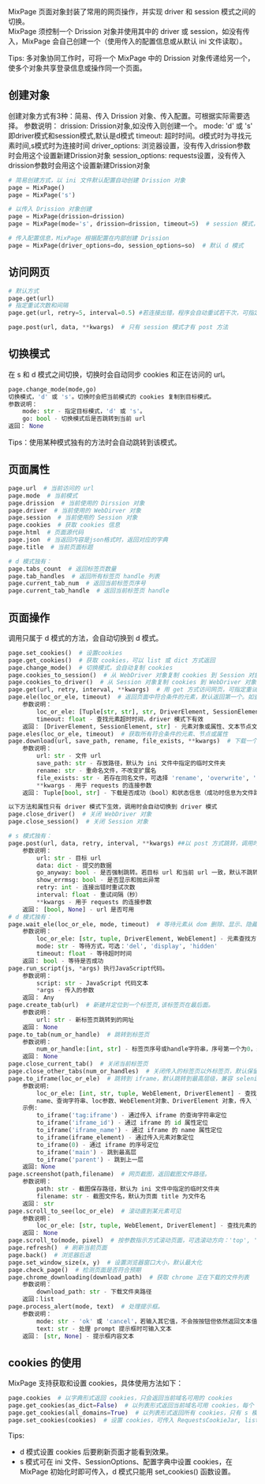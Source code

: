 MixPage 页面对象封装了常用的网页操作，并实现 driver 和 session 模式之间的切换。  
MixPage 须控制一个 Drission 对象并使用其中的 driver 或 session，如没有传入，MixPage 会自己创建一个（使用传入的配置信息或从默认 ini 文件读取）。

Tips: 多对象协同工作时，可将一个 MixPage 中的 Drission 对象传递给另一个，使多个对象共享登录信息或操作同一个页面。

## 创建对象

创建对象方式有3种：简易、传入 Drission 对象、传入配置。可根据实际需要选择。
参数说明：
    drission: Drission对象,如没传入则创建一个。
    mode: 'd' 或 's' 即driver模式和session模式,默认是d模式
    timeout: 超时时间。d模式时为寻找元素时间,s模式时为连接时间
    driver_options: 浏览器设置，没有传入drission参数时会用这个设置新建Drission对象
    session_options: requests设置，没有传入drission参数时会用这个设置新建Drission对象

```python
# 简易创建方式，以 ini 文件默认配置自动创建 Drission 对象
page = MixPage()
page = MixPage('s')

# 以传入 Drission 对象创建
page = MixPage(drission=drission)
page = MixPage(mode='s', drission=drission, timeout=5)  # session 模式，等待时间5秒（默认10秒）

# 传入配置信息，MixPage 根据配置在内部创建 Drission
page = MixPage(driver_options=do, session_options=so)  # 默认 d 模式
```

## 访问网页

```python
# 默认方式
page.get(url)
# 指定重试次数和间隔
page.get(url, retry=5, interval=0.5) #若连接出错，程序会自动重试若干次，可指定重试次数和等待间隔

page.post(url, data, **kwargs)  # 只有 session 模式才有 post 方法
```

## 切换模式
在 s 和 d 模式之间切换，切换时会自动同步 cookies 和正在访问的 url。

```python
page.change_mode(mode,go)
切换模式，'d' 或 's'。切换时会把当前模式的 cookies 复制到目标模式。
参数说明：
    mode: str - 指定目标模式，'d' 或 's'。
    go: bool - 切换模式后是否跳转到当前 url
返回： None
```
Tips：使用某种模式独有的方法时会自动跳转到该模式。

## 页面属性

```python
page.url  # 当前访问的 url
page.mode  # 当前模式
page.drission  # 当前使用的 Dirssion 对象
page.driver  # 当前使用的 WebDirver 对象
page.session  # 当前使用的 Session 对象
page.cookies  # 获取 cookies 信息
page.html  # 页面源代码
page.json  # 当返回内容是json格式时，返回对应的字典
page.title  # 当前页面标题

# d 模式独有：
page.tabs_count  # 返回标签页数量
page.tab_handles  # 返回所有标签页 handle 列表
page.current_tab_num  # 返回当前标签页序号
page.current_tab_handle  # 返回当前标签页 handle
```

## 页面操作

调用只属于 d 模式的方法，会自动切换到 d 模式。

```python
page.set_cookies()  # 设置cookies
page.get_cookies()  # 获取 cookies，可以 list 或 dict 方式返回
page.change_mode()  # 切换模式，会自动复制 cookies
page.cookies_to_session()  # 从 WebDriver 对象复制 cookies 到 Session 对象
page.cookies_to_driver()  # 从 Session 对象复制 cookies 到 WebDriver 对象
page.get(url, retry, interval, **kwargs)  # 用 get 方式访问网页，可指定重试次数及间隔时间
page.ele(loc_or_ele, timeout)  # 返回页面中符合条件的元素，默认返回第一个。​如查询参数是字符串，可选 '@属性名:'、'tag:'、'text:'、'css:'、'xpath:'、'.'、'#' 方式。无控制方式时默认用 text 方式查找。​如是loc，直接按照内容查询。
    参数说明：
        loc_or_ele: [Tuple[str, str], str, DriverElement, SessionElement, WebElement] - 元素的定位信息，可以是元素对象，loc 元组，或查询字符串
        timeout: float - 查找元素超时时间，driver 模式下有效
    返回： [DriverElement, SessionElement, str] - 元素对象或属性、文本节点文本
page.eles(loc_or_ele, timeout)  # 获取所有符合条件的元素、节点或属性 
page.download(url, save_path, rename, file_exists, **kwargs)  # 下载一个文件，返回是否成功和下载信息字符串。改方法会自动避免和目标路径现有文件重名。
    参数说明：
        url: str - 文件 url
        save_path: str - 存放路径，默认为 ini 文件中指定的临时文件夹
        rename: str - 重命名文件，不改变扩展名
        file_exists: str - 若存在同名文件，可选择 'rename', 'overwrite', 'skip' 方式处理
        **kwargs - 用于 requests 的连接参数
    返回： Tuple[bool, str] - 下载是否成功（bool）和状态信息（成功时信息为文件路径）的元组

以下方法和属性只有 driver 模式下生效，调用时会自动切换到 driver 模式
page.close_driver()  # 关闭 WebDriver 对象
page.close_session()  # 关闭 Session 对象

# s 模式独有：
page.post(url, data, retry, interval, **kwargs) ##以 post 方式跳转，调用时自动切换到 session 模式。
    参数说明：
        url: str - 目标 url
        data: dict - 提交的数据
        go_anyway: bool - 是否强制跳转。若目标 url 和当前 url 一致，默认不跳转。
        show_errmsg: bool - 是否显示和抛出异常
        retry: int - 连接出错时重试次数
        interval: float - 重试间隔（秒）
        **kwargs - 用于 requests 的连接参数
    返回： [bool, None] - url 是否可用
# d 模式独有：
page.wait_ele(loc_or_ele, mode, timeout)  # 等待元素从 dom 删除、显示、隐藏
    参数说明：
        loc_or_ele: [str, tuple, DriverElement, WebElement] - 元素查找方式，与ele()相同
        mode: str - 等待方式，可选：'del', 'display', 'hidden'
        timeout: float - 等待超时时间
    返回： bool - 等待是否成功
page.run_script(js, *args) 执行JavaScript代码。
    参数说明：
        script: str - JavaScript 代码文本
        *args - 传入的参数
    返回： Any
page.create_tab(url)  # 新建并定位到一个标签页,该标签页在最后面。
    参数说明：
        url: str - 新标签页跳转到的网址
    返回： None
page.to_tab(num_or_handle)  # 跳转到标签页
    参数说明：
        num_or_handle:[int, str] - 标签页序号或handle字符串，序号第一个为0，最后为-1
    返回： None
page.close_current_tab()  # 关闭当前标签页
page.close_other_tabs(num_or_handles)  # 关闭传入的标签页以外标签页，默认保留当前页。可传入列表或元组。
page.to_iframe(loc_or_ele)  # 跳转到 iframe，默认跳转到最高层级，兼容 selenium 原生参数。
    参数说明:
        loc_or_ele: [int, str, tuple, WebElement, DriverElement] - 查找 iframe 元素的条件，可接收 iframe 序号（0开始）、id 或
        name、查询字符串、loc参数、WebElement对象、DriverElement 对象，传入 'main' 跳到最高层，传入 'parent' 跳到上一层   
    示例:
        to_iframe('tag:iframe') - 通过传入 iframe 的查询字符串定位
        to_iframe('iframe_id') - 通过 iframe 的 id 属性定位
        to_iframe('iframe_name') - 通过 iframe 的 name 属性定位
        to_iframe(iframe_element) - 通过传入元素对象定位
        to_iframe(0) - 通过 iframe 的序号定位
        to_iframe('main') - 跳到最高层
        to_iframe('parent') - 跳到上一层
    返回: None   
page.screenshot(path,filename)  # 网页截图，返回截图文件路径。
    参数说明：
        path: str - 截图保存路径，默认为 ini 文件中指定的临时文件夹
        filename: str - 截图文件名，默认为页面 title 为文件名
    返回： str
page.scroll_to_see(loc_or_ele)  # 滚动直到某元素可见
    参数说明：
        loc_or_ele: [str, tuple, WebElement, DriverElement] - 查找元素的条件，和 ele() 方法的查找条件一致。
    返回： None
page.scroll_to(mode, pixel)  # 按参数指示方式滚动页面，可选滚动方向：'top', 'bottom', 'rightmost', 'leftmost', 'up', 'down', 'left', 'right', 'half'
page.refresh()  # 刷新当前页面
page.back()  # 浏览器后退
page.set_window_size(x, y)  # 设置浏览器窗口大小，默认最大化
page.check_page()  # 检测页面是否符合预期
page.chrome_downloading(download_path)  # 获取 chrome 正在下载的文件列表
    参数说明：
        download_path: str - 下载文件夹路径
    返回：list
page.process_alert(mode, text)  # 处理提示框。
    参数说明：
        mode: str - 'ok' 或 'cancel'，若输入其它值，不会按按钮但依然返回文本值
        text: str - 处理 prompt 提示框时可输入文本
    返回： [str, None] - 提示框内容文本
```

## cookies 的使用

MixPage 支持获取和设置 cookies，具体使用方法如下：

```python
page.cookies  # 以字典形式返回 cookies，只会返回当前域名可用的 cookies
page.get_cookies(as_dict=False)  # 以列表形式返回当前域名可用 cookies，每个 cookie 包含所有详细信息
page.get_cookies(all_domains=True)  # 以列表形式返回所有 cookies，只有 s 模式有效
page.set_cookies(cookies)  # 设置 cookies，可传入 RequestsCookieJar, list, tuple, str, dict
```

Tips:

- d 模式设置 cookies 后要刷新页面才能看到效果。
- s 模式可在 ini 文件、SessionOptions、配置字典中设置 cookies，在 MixPage 初始化时即可传入，d 模式只能用 set_cookies() 函数设置。